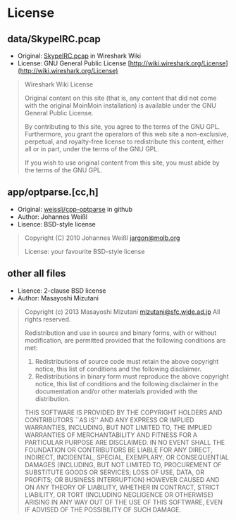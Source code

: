 # License

## data/SkypeIRC.pcap

- Original: [SkypeIRC.pcap](http://wiki.wireshark.org/SampleCaptures?action=AttachFile&do=get&target=SkypeIRC.cap) in Wireshark Wiki
- License: GNU General Public License [http://wiki.wireshark.org/License](http://wiki.wireshark.org/License)

> Wireshark Wiki License
> 
> Original content on this site (that is, any content that did not come with the original MoinMoin installation) is available under the GNU General Public License.
> 
> By contributing to this site, you agree to the terms of the GNU GPL. Furthermore, you grant the operators of this web site a non-exclusive, perpetual, and royalty-free license to redistribute this content, either all or in part, under the terms of the GNU GPL.
> 
> If you wish to use original content from this site, you must abide by the terms of the GNU GPL.

## app/optparse.\[cc,h\]

- Original: [weisslj/cpp-optparse](https://github.com/weisslj/cpp-optparse) in github
- Author: Johannes Weißl
- Lisence: BSD-style license

> Copyright (C) 2010 Johannes Weißl <jargon@molb.org>
>
> License: your favourite BSD-style license

## other all files

- Lisence: 2-clause BSD license
- Author: Masayoshi Mizutani

> Copyright (c) 2013 Masayoshi Mizutani <mizutani@sfc.wide.ad.jp>
> All rights reserved.
>
> Redistribution and use in source and binary forms, with or without
> modification, are permitted provided that the following conditions
> are met:
> 1. Redistributions of source code must retain the above copyright
>    notice, this list of conditions and the following disclaimer.
> 2. Redistributions in binary form must reproduce the above copyright
>    notice, this list of conditions and the following disclaimer in the
>    documentation and/or other materials provided with the distribution.
>
> THIS SOFTWARE IS PROVIDED BY THE COPYRIGHT HOLDERS AND CONTRIBUTORS
> ``AS IS'' AND ANY EXPRESS OR IMPLIED WARRANTIES, INCLUDING, BUT NOT LIMITED
> TO, THE IMPLIED WARRANTIES OF MERCHANTABILITY AND FITNESS FOR A PARTICULAR
> PURPOSE ARE DISCLAIMED.  IN NO EVENT SHALL THE FOUNDATION OR CONTRIBUTORS
> BE LIABLE FOR ANY DIRECT, INDIRECT, INCIDENTAL, SPECIAL, EXEMPLARY, OR
> CONSEQUENTIAL DAMAGES (INCLUDING, BUT NOT LIMITED TO, PROCUREMENT OF
> SUBSTITUTE GOODS OR SERVICES; LOSS OF USE, DATA, OR PROFITS; OR BUSINESS
> INTERRUPTION) HOWEVER CAUSED AND ON ANY THEORY OF LIABILITY, WHETHER IN
> CONTRACT, STRICT LIABILITY, OR TORT (INCLUDING NEGLIGENCE OR OTHERWISE)
> ARISING IN ANY WAY OUT OF THE USE OF THIS SOFTWARE, EVEN IF ADVISED OF THE
> POSSIBILITY OF SUCH DAMAGE.

